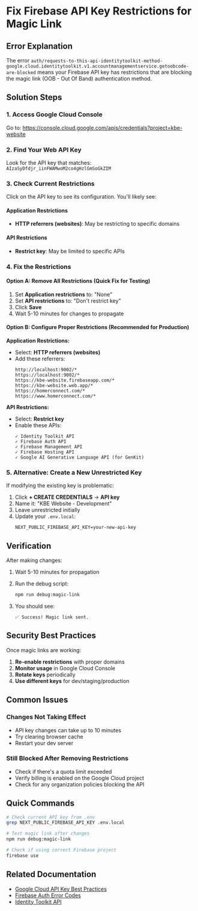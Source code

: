 # Fix Firebase API Key Restrictions for Magic Link

## Error Explanation

The error `auth/requests-to-this-api-identitytoolkit-method-google.cloud.identitytoolkit.v1.accountmanagementservice.getoobcode-are-blocked` means your Firebase API key has restrictions that are blocking the magic link (OOB - Out Of Band) authentication method.

## Solution Steps

### 1. Access Google Cloud Console

Go to: https://console.cloud.google.com/apis/credentials?project=kbe-website

### 2. Find Your Web API Key

Look for the API key that matches: `AIzaSyDfdjr_iinFWAMwoM2co4gHzlGmSoGkZIM`

### 3. Check Current Restrictions

Click on the API key to see its configuration. You'll likely see:

#### Application Restrictions
- **HTTP referrers (websites)**: May be restricting to specific domains

#### API Restrictions
- **Restrict key**: May be limited to specific APIs

### 4. Fix the Restrictions

#### Option A: Remove All Restrictions (Quick Fix for Testing)
1. Set **Application restrictions** to: "None"
2. Set **API restrictions** to: "Don't restrict key"
3. Click **Save**
4. Wait 5-10 minutes for changes to propagate

#### Option B: Configure Proper Restrictions (Recommended for Production)

**Application Restrictions:**
- Select: **HTTP referrers (websites)**
- Add these referrers:
  ```
  http://localhost:9002/*
  https://localhost:9002/*
  https://kbe-website.firebaseapp.com/*
  https://kbe-website.web.app/*
  https://homerconnect.com/*
  https://www.homerconnect.com/*
  ```

**API Restrictions:**
- Select: **Restrict key**
- Enable these APIs:
  ```
  ✓ Identity Toolkit API
  ✓ Firebase Auth API
  ✓ Firebase Management API
  ✓ Firebase Hosting API
  ✓ Google AI Generative Language API (for GenKit)
  ```

### 5. Alternative: Create a New Unrestricted Key

If modifying the existing key is problematic:

1. Click **+ CREATE CREDENTIALS** → **API key**
2. Name it: "KBE Website - Development"
3. Leave unrestricted initially
4. Update your `.env.local`:
   ```
   NEXT_PUBLIC_FIREBASE_API_KEY=your-new-api-key
   ```

## Verification

After making changes:

1. Wait 5-10 minutes for propagation
2. Run the debug script:
   ```bash
   npm run debug:magic-link
   ```

3. You should see:
   ```
   ✅ Success! Magic link sent.
   ```

## Security Best Practices

Once magic links are working:

1. **Re-enable restrictions** with proper domains
2. **Monitor usage** in Google Cloud Console
3. **Rotate keys** periodically
4. **Use different keys** for dev/staging/production

## Common Issues

### Changes Not Taking Effect
- API key changes can take up to 10 minutes
- Try clearing browser cache
- Restart your dev server

### Still Blocked After Removing Restrictions
- Check if there's a quota limit exceeded
- Verify billing is enabled on the Google Cloud project
- Check for any organization policies blocking the API

## Quick Commands

```bash
# Check current API key from .env
grep NEXT_PUBLIC_FIREBASE_API_KEY .env.local

# Test magic link after changes
npm run debug:magic-link

# Check if using correct Firebase project
firebase use
```

## Related Documentation

- [Google Cloud API Key Best Practices](https://cloud.google.com/docs/authentication/api-keys)
- [Firebase Auth Error Codes](https://firebase.google.com/docs/auth/admin/errors)
- [Identity Toolkit API](https://cloud.google.com/identity-platform/docs/reference/rest)